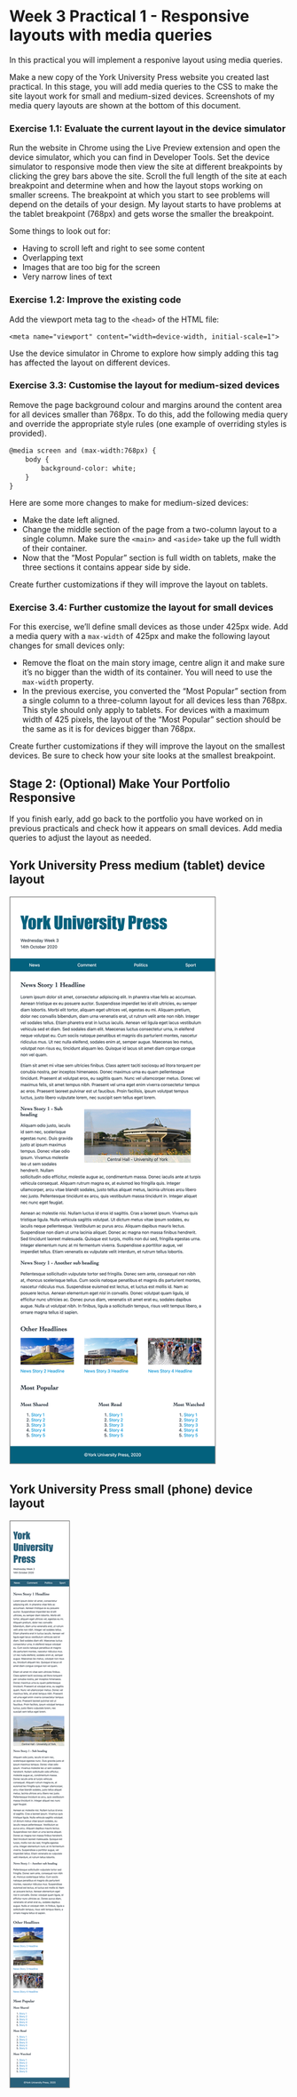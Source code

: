 # Week 3 Practical 1 - Responsive layouts with media queries

In this practical you will implement a responive layout using media queries.

Make a new copy of the York University Press website you created last practical. In this stage, you will add media queries to the CSS to make the site layout work for small and medium-sized devices. Screenshots of my media query layouts are shown at the bottom of this document.

### Exercise 1.1: Evaluate the current layout in the device simulator
Run the website in Chrome using the Live Preview extension and open the device simulator, which you can find in Developer Tools. Set the device simulator to responsive mode then view the site at different breakpoints by clicking the grey bars above the site. Scroll the full length of the site at each breakpoint and determine when and how the layout stops working on smaller screens. The breakpoint at which you start to see problems will depend on the details of your design. My layout starts to have problems at the tablet breakpoint (768px) and gets worse the smaller the breakpoint.

Some things to look out for:
- Having to scroll left and right to see some content
- Overlapping text
- Images that are too big for the screen
- Very narrow lines of text

### Exercise 1.2: Improve the existing code
Add the viewport meta tag to the `<head>` of the HTML file:
```
<meta name="viewport" content="width=device-width, initial-scale=1">
```

Use the device simulator in Chrome to explore how simply adding this tag has affected the layout on different devices.

### Exercise 3.3: Customise the layout for medium-sized devices
Remove the page background colour and margins around the content area for all devices smaller than 768px. To do this, add the following media query and override the appropriate style rules (one example of overriding styles is provided).
```
@media screen and (max-width:768px) {
    body {
        background-color: white;
    }
}
```
Here are some more changes to make for medium-sized devices:
- Make the date left aligned.
- Change the middle section of the page from a two-column layout to a single column. Make sure the `<main>` and `<aside>` take up the full width of their container.
- Now that the “Most Popular” section is full width on tablets, make the three sections it contains appear side by side.

Create further customizations if they will improve the layout on tablets.

### Exercise 3.4: Further customize the layout for small devices
For this exercise, we’ll define small devices as those under 425px wide. Add a media query with a `max-width` of 425px and make the following layout changes for small devices only:
- Remove the float on the main story image, centre align it and make sure it’s no bigger than the width of its container. You will need to use the `max-width` property.
- In the previous exercise, you converted the “Most Popular” section from a single column to a three-column layout for all devices less than 768px. This style should only apply to tablets. For devices with a maximum width of 425 pixels, the layout of the “Most Popular” section should be the same as it is for devices bigger than 768px.

Create further customizations if they will improve the layout on the smallest devices. Be sure to check how your site looks at the smallest breakpoint.

## Stage 2: (Optional) Make Your Portfolio Responsive
If you finish early, add go back to the portfolio you have worked on in previous practicals and check how it appears on small devices. Add media queries to adjust the layout as needed.

## York University Press medium (tablet) device layout
![The York University Press web page optimised for medium sized devices](https://github.com/IM-WADD/Week3Practical1/blob/main/assets/tablet.png)

## York University Press small (phone) device layout
![The York University Press web page optimised for small sized devices](https://github.com/IM-WADD/Week3Practical1/blob/main/assets/phone.png)
